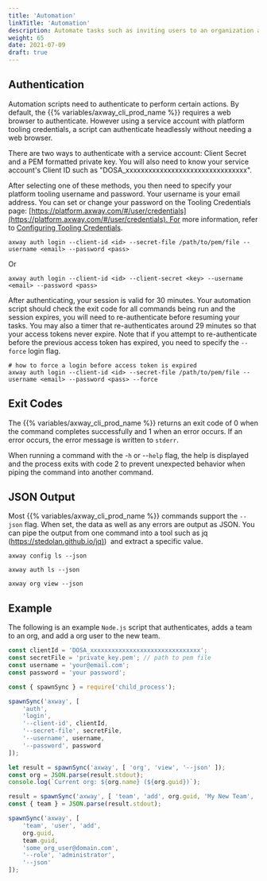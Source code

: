 ```yaml
---
title: 'Automation'
linkTitle: 'Automation'
description: Automate tasks such as inviting users to an organization and managing teams.
weight: 65
date: 2021-07-09
draft: true
---
```


## Authentication

Automation scripts need to authenticate to perform certain actions. By default, the {{% variables/axway_cli_prod_name %}} requires a web browser to authenticate. However using a service account with platform tooling credentials, a script can authenticate headlessly without needing a web browser.

There are two ways to authenticate with a service account: Client Secret and a PEM formatted private key. You will also need to know your service account's Client ID such as "DOSA_xxxxxxxxxxxxxxxxxxxxxxxxxxxxxxxx".

After selecting one of these methods, you then need to specify your platform tooling username and password. Your username is your email address. You can set or change your password on the Tooling Credentials page: [https://platform.axway.com/#/user/credentials](https://platform.axway.com/#/user/credentials). For more information, refer to [Configuring Tooling Credentials](https://docs.axway.com/bundle/Amplify_Platform_Management_allOS_en/page/configuring_tooling_credentials.html).

```
axway auth login --client-id <id> --secret-file /path/to/pem/file --username <email> --password <pass>
```

Or

```
axway auth login --client-id <id> --client-secret <key> --username <email> --password <pass>
```

After authenticating, your session is valid for 30 minutes. Your automation script should check the exit code for all commands being run and the session expires, you will need to re-authenticate before resuming your tasks. You may also a timer that re-authenticates around 29 minutes so that your access tokens never expire. Note that if you attempt to re-authenticate before the previous access token has expired, you need to specify the `--force` login flag.

```
# how to force a login before access token is expired
axway auth login --client-id <id> --secret-file /path/to/pem/file --username <email> --password <pass> --force
```

## Exit Codes

The {{% variables/axway_cli_prod_name %}} returns an exit code of 0 when the command completes successfully and 1 when an error occurs. If an error occurs, the error message is written to `stderr`.

When running a command with the -`h` or --`help` flag, the help is displayed and the process exits with code 2 to prevent unexpected behavior when piping the command into another command.

## JSON Output

Most {{% variables/axway_cli_prod_name %}} commands support the `--json` flag. When set, the data as well as any errors are output as JSON. You can pipe the output from one command into a tool such as jq ([https://stedolan.github.io/jq)](https://stedolan.github.io/jq))  and extract a specific value.

```
axway config ls --json
```

```
axway auth ls --json
```

```
axway org view --json
```

## Example

The following is an example `Node.js` script that authenticates, adds a team to an org, and add a org user to the new team.

```javascript
const clientId = 'DOSA_xxxxxxxxxxxxxxxxxxxxxxxxxxxxxxx';
const secretFile = 'private_key.pem'; // path to pem file
const username = 'your@email.com';
const password = 'your password';

const { spawnSync } = require('child_process');

spawnSync('axway', [
    'auth',
    'login',
    '--client-id', clientId,
    '--secret-file', secretFile,
    '--username', username,
    '--password', password
]);

let result = spawnSync('axway', [ 'org', 'view', '--json' ]);
const org = JSON.parse(result.stdout);
console.log(`Current org: ${org.name} (${org.guid})`);

result = spawnSync('axway', [ 'team', 'add', org.guid, 'My New Team', '--json' ])
const { team } = JSON.parse(result.stdout);

spawnSync('axway', [
    'team', 'user', 'add',
    org.guid,
    team.guid,
    'some_org_user@domain.com',
    '--role', 'administrator',
    '--json'
]);
```
